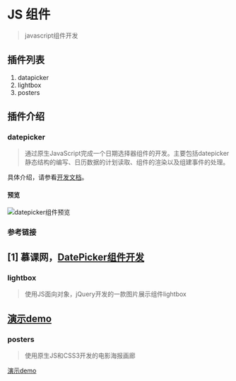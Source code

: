 # JS 组件
> javascript组件开发
## 插件列表

1. datapicker
2. lightbox
3. posters

## 插件介绍

### datepicker

> 通过原生JavaScript完成一个日期选择器组件的开发。主要包括datepicker静态结构的编写、日历数据的计划读取、组件的渲染以及组建事件的处理。

具体介绍，请参看[开发文档](https://github.com/lusg02/components/blob/master/datepicker/README.md#datepicker-开发文档)。

#### 预览

![datepicker组件预览](https://lusg02.github.io/components/preview/datepicker.gif)

### 参考链接
[1] 慕课网，[DatePicker组件开发](http://www.imooc.com/learn/820)
---
### lightbox
> 使用JS面向对象，jQuery开发的一款图片展示组件lightbox

[演示demo](https://lusg02.github.io/components/lightbox/lightbox.html)
---
### posters
> 使用原生JS和CSS3开发的电影海报画廊

[演示demo](https://lusg02.github.io/components/posters/index.html)
